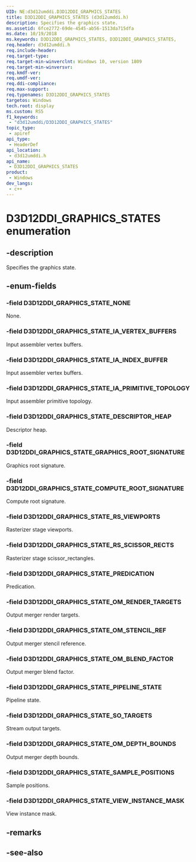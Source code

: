 ```yaml
---
UID: NE:d3d12umddi.D3D12DDI_GRAPHICS_STATES
title: D3D12DDI_GRAPHICS_STATES (d3d12umddi.h)
description: Specifies the graphics state.
ms.assetid: 6fce2772-69de-4545-ab56-1513da715dfa
ms.date: 10/19/2018
ms.keywords: D3D12DDI_GRAPHICS_STATES, D3D12DDI_GRAPHICS_STATES,
req.header: d3d12umddi.h
req.include-header: 
req.target-type: 
req.target-min-winverclnt: Windows 10, version 1809
req.target-min-winversvr: 
req.kmdf-ver: 
req.umdf-ver: 
req.ddi-compliance: 
req.max-support: 
req.typenames: D3D12DDI_GRAPHICS_STATES
targetos: Windows
tech.root: display
ms.custom: RS5
f1_keywords:
 - "d3d12umddi/D3D12DDI_GRAPHICS_STATES"
topic_type:
 - apiref
api_type:
 - HeaderDef
api_location:
 - d3d12umddi.h
api_name:
 - D3D12DDI_GRAPHICS_STATES
product:
 - Windows
dev_langs:
 - c++
---
```


# D3D12DDI_GRAPHICS_STATES enumeration

## -description

Specifies the graphics state.

## -enum-fields

### -field D3D12DDI_GRAPHICS_STATE_NONE

None.

### -field D3D12DDI_GRAPHICS_STATE_IA_VERTEX_BUFFERS

Input assembler vertex buffers.

### -field D3D12DDI_GRAPHICS_STATE_IA_INDEX_BUFFER

Input assembler vertex buffers.

### -field D3D12DDI_GRAPHICS_STATE_IA_PRIMITIVE_TOPOLOGY

Input assembler primitive topology.

### -field D3D12DDI_GRAPHICS_STATE_DESCRIPTOR_HEAP

Descriptor heap.

### -field D3D12DDI_GRAPHICS_STATE_GRAPHICS_ROOT_SIGNATURE

Graphics root signature.

### -field D3D12DDI_GRAPHICS_STATE_COMPUTE_ROOT_SIGNATURE

Compute root signature.

### -field D3D12DDI_GRAPHICS_STATE_RS_VIEWPORTS

Rasterizer stage viewports.

### -field D3D12DDI_GRAPHICS_STATE_RS_SCISSOR_RECTS

Rasterizer stage scissor_rectangles.

### -field D3D12DDI_GRAPHICS_STATE_PREDICATION

Predication.

### -field D3D12DDI_GRAPHICS_STATE_OM_RENDER_TARGETS

Output merger render targets.

### -field D3D12DDI_GRAPHICS_STATE_OM_STENCIL_REF

Output merger stencil reference.

### -field D3D12DDI_GRAPHICS_STATE_OM_BLEND_FACTOR

Output merger blend factor.

### -field D3D12DDI_GRAPHICS_STATE_PIPELINE_STATE

Pipeline state.

### -field D3D12DDI_GRAPHICS_STATE_SO_TARGETS

Stream output targets.

### -field D3D12DDI_GRAPHICS_STATE_OM_DEPTH_BOUNDS

Output merger depth bounds.

### -field D3D12DDI_GRAPHICS_STATE_SAMPLE_POSITIONS

Sample positions.

### -field D3D12DDI_GRAPHICS_STATE_VIEW_INSTANCE_MASK

View instance mask.

## -remarks

## -see-also

